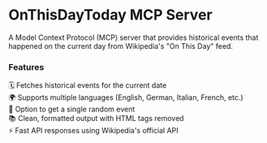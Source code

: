 # OnThisDayToday MCP Server

A Model Context Protocol (MCP) server that provides historical events that happened on the current day from Wikipedia's "On This Day" feed.

### Features

🗓️ Fetches historical events for the current date <br>
🌍 Supports multiple languages (English, German, Italian, French, etc.) <br>
🎲 Option to get a single random event <br>
📚 Clean, formatted output with HTML tags removed <br>
⚡ Fast API responses using Wikipedia's official API <br>